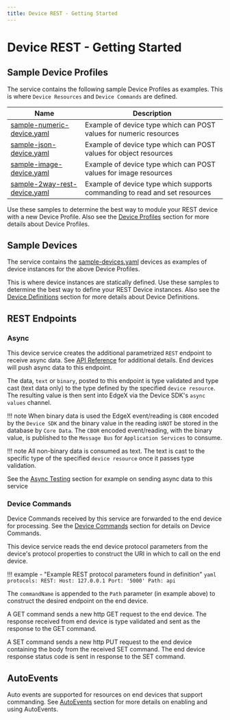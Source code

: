 ```yaml
---
title: Device REST - Getting Started
---
```


# Device REST - Getting Started

## Sample Device Profiles

The service contains the following sample Device Profiles as examples. 
This is where `Device Resources` and `Device Commands` are defined.

| Name                                                                                                                                               | Description                                                                |
|----------------------------------------------------------------------------------------------------------------------------------------------------|----------------------------------------------------------------------------|
| [sample-numeric-device.yaml](https://github.com/edgexfoundry/device-rest-go/blob/{{edgexversion}}/cmd/res/profiles/sample-numeric-device.yaml)     | Example of device type which can POST values for numeric resources         |
| [sample-json-device.yaml](https://github.com/edgexfoundry/device-rest-go/blob/{{edgexversion}}/cmd/res/profiles/sample-json-device.yaml)           | Example of device type which can POST values for object resources          |
| [sample-image-device.yaml](https://github.com/edgexfoundry/device-rest-go/blob/{{edgexversion}}/cmd/res/profiles/sample-image-device.yaml)         | Example of device type which can POST values for image resources           |
| [sample-2way-rest-device.yaml](https://github.com/edgexfoundry/device-rest-go/blob/{{edgexversion}}/cmd/res/profiles/sample-2way-rest-device.yaml) | Example of device type which supports commanding to read and set resources |

Use these samples to determine the best way to module your REST device with a new Device Profile. 
Also see the [Device Profiles](../../details/DeviceProfiles.md) section for more details about Device Profiles.

## Sample Devices

The service contains the [sample-devices.yaml](https://github.com/edgexfoundry/device-rest-go/blob/{{edgexversion}}/cmd/res/devices/sample-devices.yaml) devices as examples of device instances for the above Device Profiles.

This is where device instances are statically defined. Use these samples to determine the best way to define your REST Device instances.
Also see the [Device Definitions](../../details/DeviceProfiles.md) section for more details about Device Definitions.

## REST Endpoints

### Async

This device service creates the additional parametrized `REST` endpoint to receive async data.
See [API Reference](ApiReference.md) for additional details. End devices will push async data to this endpoint.

The data, `text` or `binary`,  posted to this endpoint is type validated and type cast (text data only) to the type defined by the specified `device resource`. 
The resulting value is then sent into EdgeX via the Device SDK's `async values` channel.

!!! note
    When binary data is used the EdgeX event/reading is `CBOR` encoded by the `Device SDK` and the binary value in the reading is`NOT` be stored in the database by `Core Data`. The `CBOR` encoded event/reading, with the binary value, is published to the `Message Bus` for `Application Services` to consume.

!!! note
    All non-binary data is consumed as text. The text is cast to the specific type of the specified `device resource` once it passes type validation.

See the [Async Testing](howto/Testing.md#async) section for example on sending async data to this service

### Device Commands

Device Commands received by this service are forwarded to the end device for processing. 
See the [Device Commands](../../details/DeviceCommands.md) section for details on Device Commands.

This device service reads the end device protocol parameters from the device's protocol properties to construct the URI in which to call on the end device.

!!! example - "Example REST protocol parameters found in definition"
    ```yaml
        protocols:
          REST:
            Host: 127.0.0.1
            Port: '5000'
            Path: api
    ```

The `commandName` is appended to the `Path` parameter (in example above) to construct the desired endpoint on the end device.

A GET command sends a new http GET request to the end device. The response received from end device is type validated and sent as the response to the GET command.

A SET command sends a new http PUT request to the end device containing the body from the received SET command. The end device response status code is sent in response to the SET command.

## AutoEvents

Auto events are supported for  resources on end devices that support commanding.
See [AutoEvents](../../details/AutoEvents.md) section for more details on enabling and using AutoEvents.
